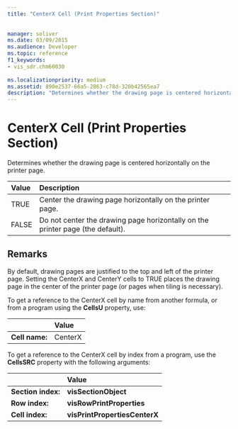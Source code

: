 ```yaml
---
title: "CenterX Cell (Print Properties Section)"
 
 
manager: soliver
ms.date: 03/09/2015
ms.audience: Developer
ms.topic: reference
f1_keywords:
- vis_sdr.chm60030
 
ms.localizationpriority: medium
ms.assetid: 890e2537-66a5-2863-c78d-320b42565ea7
description: "Determines whether the drawing page is centered horizontally on the printer page."
---
```


# CenterX Cell (Print Properties Section)

Determines whether the drawing page is centered horizontally on the printer page. 
  
|**Value**|**Description**|
|:-----|:-----|
| TRUE  <br/> | Center the drawing page horizontally on the printer page. |
| FALSE  <br/> | Do not center the drawing page horizontally on the printer page (the default). |
   
## Remarks

By default, drawing pages are justified to the top and left of the printer page. Setting the CenterX and CenterY cells to TRUE places the drawing page in the center of the printer page (or pages when tiling is necessary). 
  
To get a reference to the CenterX cell by name from another formula, or from a program using the **CellsU** property, use: 
  
||Value |
|:-----|:-----|
| **Cell name:**  <br/> | CenterX  <br/> |
   
To get a reference to the CenterX cell by index from a program, use the **CellsSRC** property with the following arguments: 
  
||Value |
|:-----|:-----|
| **Section index:**  <br/> |**visSectionObject** <br/> |
| **Row index:**  <br/> |**visRowPrintProperties** <br/> |
| **Cell index:**  <br/> |**visPrintPropertiesCenterX** <br/> |
   

